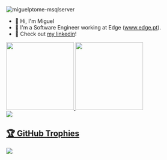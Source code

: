 <img align="center" alt="miguelptome-msqlserver"  src="https://komarev.com/ghpvc/?username=miguelptome&style=flat-square">

- 👋 Hi, I'm Miguel  </br>
- 👀 I'm a Software Engineer working at Edge (www.edge.pt).  </br>
- 💬 Check out [my linkedin](https://www.linkedin.com/in/miguelptome)!

<div align="left">
  <a href="https://github.com/miguelptome">
  <img height="180em" src="https://github-readme-stats.vercel.app/api?username=miguelptome&show_icons=true&theme=dracula&include_all_commits=true&count_private=true&cache_seconds=1800"/>
  <img height="180em" src="https://github-readme-stats.vercel.app/api/top-langs/?username=miguelptome&layout=compact&langs_count=7&theme=dracula&cache_seconds=1800"/>
</div>

<div align="left">
  <img src="https://github-readme-streak-stats.herokuapp.com/?user=miguelptome&theme=dark">
</div>

<h2>🏆 GitHub Trophies</h2>
<img src="https://github-profile-trophy.vercel.app/?username=miguelptome&theme=nord&column=7" >
